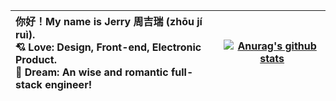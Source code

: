 | 你好！My name is Jerry 周吉瑞 (zhōu jí ruì).<br />💘 Love: Design, Front-end, Electronic Product.<br />🚀 Dream: An wise and romantic full-stack engineer! | [![Anurag's github stats](https://github-readme-stats.vercel.app/api?username=JERRY-Z-J-R&theme=vue&hide=contribs&show_icons=true&include_all_commits=true)](https://github.com/anuraghazra/github-readme-stats) |
| :----------------------------------------------------------- | ------------------------------------------------------------ |

